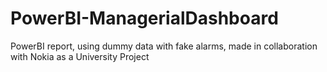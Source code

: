 # PowerBI-ManagerialDashboard
PowerBI report, using dummy data with fake alarms, made in collaboration with Nokia as a University Project
